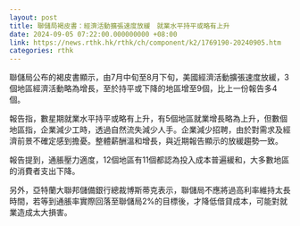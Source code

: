 ```yaml
---
layout: post
title: 聯儲局褐皮書：經濟活動擴張速度放緩　就業水平持平或略有上升
date: 2024-09-05 07:22:00.000000000 +08:00
link: https://news.rthk.hk/rthk/ch/component/k2/1769190-20240905.htm
categories: rthk
---
```


聯儲局公布的褐皮書顯示，由7月中旬至8月下旬，美國經濟活動擴張速度放緩，3個地區經濟活動略為增長，至於持平或下降的地區增至9個，比上一份報告多4個。

報告指，數星期就業水平持平或略有上升，有5個地區就業增長略為上升，但數個地區指，企業減少工時，透過自然流失減少人手。企業減少招聘，由於對需求及經濟前景不確定感到擔憂。整體薪酬溫和增長，與近期報告顯示的放緩趨勢一致。

報告提到，通脹壓力適度，12個地區有11個都認為投入成本普遍緩和，大多數地區的消費者支出下降。

另外，亞特蘭大聯邦儲備銀行總裁博斯蒂克表示，聯儲局不應將過高利率維持太長時間，若等到通脹率實際回落至聯儲局2%的目標後，才降低借貸成本，可能對就業造成太大損害。
